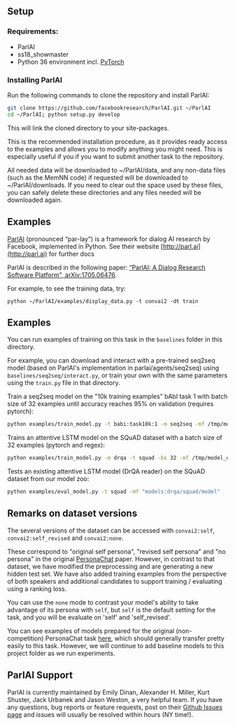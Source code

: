 ## Setup
### Requirements:
- ParlAI
- ss18_showmaster
- Python 36 environment incl. [PyTorch](http://pytorch.org/)

### Installing ParlAI

Run the following commands to clone the repository and install ParlAI:

```bash
git clone https://github.com/facebookresearch/ParlAI.git ~/ParlAI
cd ~/ParlAI; python setup.py develop
```

This will link the cloned directory to your site-packages.

This is the recommended installation procedure, as it provides ready access to the examples and allows you to modify anything you might need. This is especially useful if you if you want to submit another task to the repository.

All needed data will be downloaded to ~/ParlAI/data, and any non-data files (such as the MemNN code) if requested will be downloaded to ~/ParlAI/downloads. If you need to clear out the space used by these files, you can safely delete these directories and any files needed will be downloaded again.


## Examples


[ParlAI](https://github.com/facebookresearch/ParlAI/) (pronounced “par-lay”) is a framework for dialog AI research by Facebook, implemented in Python. See their website [http://parl.ai](http://parl.ai) for further docs

ParlAI is described in the following paper:
[“ParlAI: A Dialog Research Software Platform", arXiv:1705.06476](https://arxiv.org/abs/1705.06476).

For example, to see the training data, try:
```
python ~/ParlAI/examples/display_data.py -t convai2 -dt train
```

## Examples

You can run examples of training on this task in the `baselines` folder in this directory.

For example, you can download and interact with a pre-trained seq2seq model (based on ParlAI's implementation in parlai/agents/seq2seq) using `baselines/seq2seq/interact.py`, or train your own with the same parameters using the `train.py` file in that directory.

Train a seq2seq model on the "10k training examples" bAbI task 1 with batch size of 32 examples until accuracy reaches 95% on validation (requires pytorch):
```bash
python examples/train_model.py -t babi:task10k:1 -m seq2seq -mf /tmp/model_s2s -bs 32 -vtim 30 -vcut 0.95
```

Trains an attentive LSTM model on the SQuAD dataset with a batch size of 32 examples (pytorch and regex):
```bash
python examples/train_model.py -m drqa -t squad -bs 32 -mf /tmp/model_drqa
```

Tests an existing attentive LSTM model (DrQA reader) on the SQuAD dataset from our model zoo:
```bash
python examples/eval_model.py -t squad -mf "models:drqa/squad/model"
```

## Remarks on dataset versions

The several versions of the dataset can be accessed with `convai2:self`, `convai2:self_revised` and `convai2:none`.

These correspond to "original self persona", "revised self persona" and "no persona" in the original [PersonaChat](https://arxiv.org/pdf/1801.07243.pdf) paper.
However, in contrast to that dataset, we have modified the preprocessing and are generating a new hidden test set. We have also added training examples from the perspective of both speakers and additional candidates to support training / evaluating using a ranking loss.

You can use the `none` mode to contrast your model's ability to take advantage of its persona with `self`, but `self` is the default setting for the task, and you will be evaluate on 'self' and 'self_revised'.

You can see examples of models prepared for the original (non-competition) PersonaChat task [here](https://github.com/facebookresearch/ParlAI/tree/master/projects/personachat), which should generally transfer pretty easily to this task. However, we will continue to add baseline models to this project folder as we run experiments.


## ParlAI Support
ParlAI is currently maintained by Emily Dinan, Alexander H. Miller, Kurt Shuster, Jack Urbanek and Jason Weston, a very helpful team. If you have any questions, bug reports or feature requests, post on their [Github Issues page](https://github.com/facebookresearch/ParlAI/issues) and issues will usually be resolved within hours (NY time!).


